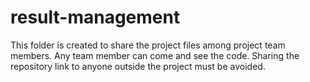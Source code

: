 # result-management

This folder is created to share the project files among project team members. Any team member can come and see the code. Sharing the repository link to anyone outside the project must be avoided.
